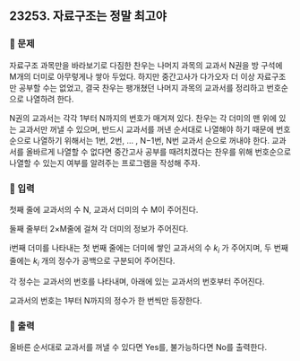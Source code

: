 ## 23253. 자료구조는 정말 최고야

### 📌 문제

자료구조 과목만을 바라보기로 다짐한 찬우는 나머지 과목의 교과서 N권을 방 구석에 M개의 더미로 아무렇게나 쌓아 두었다. 
하지만 중간고사가 다가오자 더 이상 자료구조만 공부할 수는 없었고, 결국 찬우는 팽개쳤던 나머지 과목의 교과서를 정리하고 번호순으로 나열하려 한다.

N권의 교과서는 각각 1부터 N까지의 번호가 매겨져 있다. 
찬우는 각 더미의 맨 위에 있는 교과서만 꺼낼 수 있으며, 반드시 교과서를 꺼낸 순서대로 나열해야 하기 때문에 번호순으로 나열하기 위해서는 
1번, 2번, … , N−1번, N번 교과서 순으로 꺼내야 한다. 
교과서를 올바르게 나열할 수 없다면 중간고사 공부를 때려치겠다는 찬우를 위해 번호순으로 나열할 수 있는지 여부를 알려주는 프로그램을 작성해 주자.

### 📌 입력
첫째 줄에 교과서의 수 N, 교과서 더미의 수 M이 주어진다.

둘째 줄부터 2×M줄에 걸쳐 각 더미의 정보가 주어진다.

i번째 더미를 나타내는 첫 번째 줄에는 더미에 쌓인 교과서의 수 $k_{i}$ 가 주어지며, 
두 번째 줄에는 $k_{i}$ 개의 정수가 공백으로 구분되어 주어진다.

각 정수는 교과서의 번호를 나타내며, 아래에 있는 교과서의 번호부터 주어진다.

교과서의 번호는 1부터 N까지의 정수가 한 번씩만 등장한다.

### 📌 출력
올바른 순서대로 교과서를 꺼낼 수 있다면 Yes를, 불가능하다면 No를 출력한다.
